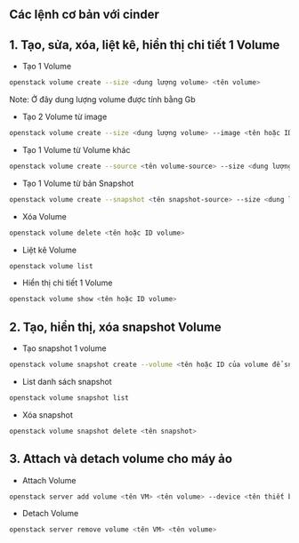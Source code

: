 ## Các lệnh cơ bản với cinder

## 1. Tạo, sửa, xóa, liệt kê, hiển thị chi tiết 1 Volume

- Tạo 1 Volume
```sh
openstack volume create --size <dung lượng volume> <tên volume>
```

Note: Ở đây dung lượng volume được tính bằng Gb

- Tạo 2 Volume từ image
```sh
openstack volume create --size <dung lượng volume> --image <tên hoặc ID của image> <tên volume>
```

- Tạo 1 Volume từ Volume khác
```sh
openstack volume create --source <tên volume-source> --size <dung lượng volume> <tên volume>
```

- Tạo 1 Volume từ bản Snapshot
```sh
openstack volume create --snapshot <tên snapshot-source> --size <dung lượng volume> <tên volume>
```

- Xóa Volume
```sh
openstack volume delete <tên hoặc ID volume>
```

- Liệt kê Volume
```sh
openstack volume list
```

- Hiển thị chi tiết 1 Volume
```sh
openstack volume show <tên hoặc ID volume>
```

## 2. Tạo, hiển thị, xóa snapshot Volume

- Tạo snapshot 1 volume
```sh
openstack volume snapshot create --volume <tên hoặc ID của volume để snapshot> <tên snapshot>
```

- List danh sách snapshot
```sh
openstack volume snapshot list
```

- Xóa snapshot
```sh
openstack volume snapshot delete <tên snapshot>
```

## 3. Attach và detach volume cho máy ảo
- Attach Volume
```sh
openstack server add volume <tên VM> <tên volume> --device <tên thiết bị add cho vm>
```

- Detach Volume
```sh
openstack server remove volume <tên VM> <tên volume>
```